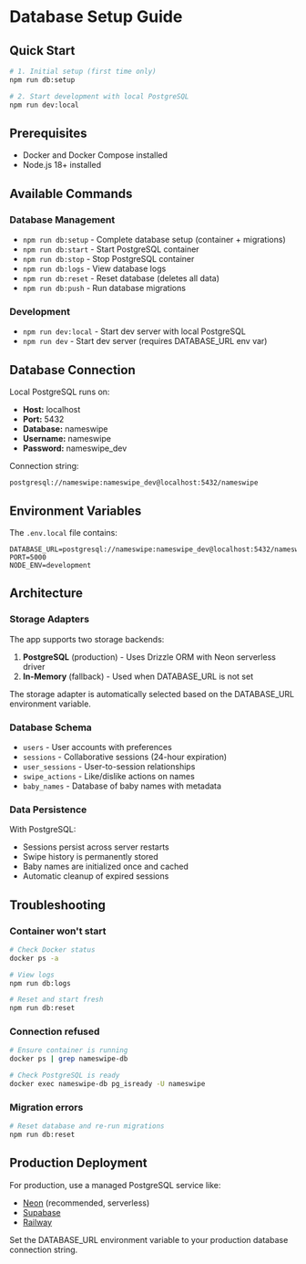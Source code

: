 # Database Setup Guide

## Quick Start

```bash
# 1. Initial setup (first time only)
npm run db:setup

# 2. Start development with local PostgreSQL
npm run dev:local
```

## Prerequisites

- Docker and Docker Compose installed
- Node.js 18+ installed

## Available Commands

### Database Management

- `npm run db:setup` - Complete database setup (container + migrations)
- `npm run db:start` - Start PostgreSQL container
- `npm run db:stop` - Stop PostgreSQL container
- `npm run db:logs` - View database logs
- `npm run db:reset` - Reset database (deletes all data)
- `npm run db:push` - Run database migrations

### Development

- `npm run dev:local` - Start dev server with local PostgreSQL
- `npm run dev` - Start dev server (requires DATABASE_URL env var)

## Database Connection

Local PostgreSQL runs on:
- **Host:** localhost
- **Port:** 5432
- **Database:** nameswipe
- **Username:** nameswipe
- **Password:** nameswipe_dev

Connection string:
```
postgresql://nameswipe:nameswipe_dev@localhost:5432/nameswipe
```

## Environment Variables

The `.env.local` file contains:
```env
DATABASE_URL=postgresql://nameswipe:nameswipe_dev@localhost:5432/nameswipe
PORT=5000
NODE_ENV=development
```

## Architecture

### Storage Adapters

The app supports two storage backends:
1. **PostgreSQL** (production) - Uses Drizzle ORM with Neon serverless driver
2. **In-Memory** (fallback) - Used when DATABASE_URL is not set

The storage adapter is automatically selected based on the DATABASE_URL environment variable.

### Database Schema

- `users` - User accounts with preferences
- `sessions` - Collaborative sessions (24-hour expiration)
- `user_sessions` - User-to-session relationships
- `swipe_actions` - Like/dislike actions on names
- `baby_names` - Database of baby names with metadata

### Data Persistence

With PostgreSQL:
- Sessions persist across server restarts
- Swipe history is permanently stored
- Baby names are initialized once and cached
- Automatic cleanup of expired sessions

## Troubleshooting

### Container won't start
```bash
# Check Docker status
docker ps -a

# View logs
npm run db:logs

# Reset and start fresh
npm run db:reset
```

### Connection refused
```bash
# Ensure container is running
docker ps | grep nameswipe-db

# Check PostgreSQL is ready
docker exec nameswipe-db pg_isready -U nameswipe
```

### Migration errors
```bash
# Reset database and re-run migrations
npm run db:reset
```

## Production Deployment

For production, use a managed PostgreSQL service like:
- [Neon](https://neon.tech) (recommended, serverless)
- [Supabase](https://supabase.com)
- [Railway](https://railway.app)

Set the DATABASE_URL environment variable to your production database connection string.